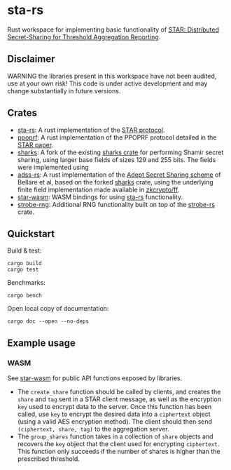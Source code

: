# sta-rs

Rust workspace for implementing basic functionality of [STAR: Distributed
Secret-Sharing for Threshold Aggregation
Reporting](https://arxiv.org/abs/2109.10074).

## Disclaimer

WARNING the libraries present in this workspace have not been audited,
use at your own risk! This code is under active development and may
change substantially in future versions.

## Crates

- [sta-rs](./sta-rs): A rust implementation of the [STAR
  protocol](https://arxiv.org/abs/2109.10074).
- [ppoprf](./ppoprf): A rust implementation of the PPOPRF protocol
  detailed in the [STAR paper](https://arxiv.org/abs/2109.10074).
- [sharks](./sharks): A fork of the existing [sharks
  crate](https://crates.io/crates/sharks) for performing Shamir secret
  sharing, using larger base fields of sizes 129 and 255 bits. The
  fields were implemented using 
- [adss-rs](./adss-rs): A rust implementation of the [Adept Secret
  Sharing scheme](https://eprint.iacr.org/2020/800) of Bellare et al,
  based on the forked [sharks](./sharks) crate, using the underlying
  finite field implementation made available in
  [zkcrypto/ff](https://github.com/zkcrypto/ff).
- [star-wasm](./star-wasm): WASM bindings for using [sta-rs](./sta-rs)
  functionality.
- [strobe-rng](./strobe-rng): Additional RNG functionality built on top
  of the [strobe-rs](https://crates.io/crates/strobe-rs) crate.

## Quickstart

Build & test:
```
cargo build
cargo test
```

Benchmarks:
```
cargo bench
```

Open local copy of documentation:
```
cargo doc --open --no-deps
```
## Example usage

### WASM

See [star-wasm](./star-wasm/src/lib.rs) for public API functions exposed
by libraries.

- The `create_share` function should be called by clients, and creates
  the `share` and `tag` sent in a STAR client message, as well as the
  encryption `key` used to encrypt data to the server. Once this
  function has been called, use `key` to encrypt the desired data into a
  `ciphertext` object (using a valid AES encryption method). The client
  should then send `(ciphertext, share, tag)` to the aggregation server.
- The `group_shares` function takes in a collection of `share` objects
  and recovers the `key` object that the client used for encrypting
  `ciphertext`. This function only succeeds if the number of shares is
  higher than the prescribed threshold.

